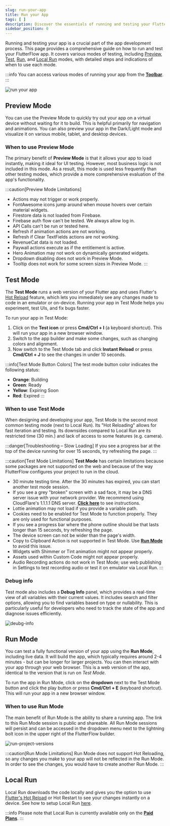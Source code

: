 ```yaml
---
slug: run-your-app
title: Run your App
tags: [ ]
description: Discover the essentials of running and testing your FlutterFlow app with this comprehensive guide. 
sidebar_position: 0
---
```


Running and testing your app is a crucial part of the app development process. This page provides a comprehensive guide on how to run and test your FlutterFlow app. It covers various modes of testing, including [Preview](#preview-mode), [Test](#test-mode), [Run](#run-mode), and [Local Run](#local-run) modes, with detailed steps and indications of when to use each mode. 

:::info
You can access various modes of running your app from the [**Toolbar**](../../intro/ff-ui/toolbar.md).
:::

![run your app](../imgs/run-your-app.avif)

## Preview Mode

You can use the Preview Mode to quickly try out your app on a virtual device
without waiting for it to build. This is helpful primarily for navigation and
animations. You can also preview your app in the Dark/Light mode and visualize
it on various mobile, tablet, and desktop devices.

### When to use Preview Mode

The primary benefit of **Preview Mode** is that it allows your app to load
instantly, making it ideal for UI testing. However, most business logic is not
included in this mode. As a result, this mode is used less frequently than
other testing modes, which provide a more comprehensive evaluation of the app's
functionality.

:::caution[Preview Mode Limitations]

- Actions may not trigger or work properly.
- FontAwesome icons jump around when mouse hovers over certain material widgets.
- Firestore data is not loaded from Firebase.
- Firebase auth flow can't be tested. We always allow log in.
- API Calls can't be run or tested here.
- Refresh if animation actions are not working.
- Refresh if Clear TextFields actions are not working.
- RevenueCat data is not loaded.
- Paywall actions execute as if the entitlement is active.
- Hero Animation may not work on dynamically generated widgets.
- Dropdown disabling does not work in Preview Mode.
- Tooltip does not work for some screen sizes in Preview Mode.
  :::

## Test Mode

The **Test Mode** runs a web version of your Flutter app and uses Flutter's [Hot Reload](https://docs.flutter.dev/tools/hot-reload) feature, which lets you immediately see any changes made to code in an
emulator or on-device. Running your app in Test Mode helps you experiment,
test UIs, and fix bugs faster.

To run your app in Test Mode:

1. Click on the **Test icon** or press **Cmd/Ctrl + I** (a keyboard shortcut).
   This will run your app in a new browser window.
2. Switch to the app builder and make some changes, such as changing colors and
   alignment.
3. Now switch to the Test Mode tab and click **Instant Reload** or press **Cmd/Ctrl + J** to see the changes in under 10 seconds.

:::info[Test Mode Button Colors]
The test mode button color indicates the following status:

- **Orange**: Building
- **Green**: Ready
- **Yellow**: Expiring Soon
- **Red**: Expired
:::

### When to use Test Mode

When designing and developing your app, Test Mode is the second most common
testing mode (next to Local Run).
Its "Hot Reloading" allows for fast
iteration and testing. Its downsides compared to Local Run are its restricted
time (30 min.) and lack of access to some features (e.g. camera).

:::danger[Troubleshooting – Slow Loading]
If you see a progress bar at the top of the device running for over 15 seconds,
try refreshing the page.
:::

:::caution[Test Mode Limitations]
**Test Mode** has certain limitations because some packages are not supported on
the web and because of the way FlutterFlow configures your project to run in the
cloud.

- 30 minute testing time. After the 30 minutes has expired, you can start
  another test mode session.
- If you see a grey "broken" screen with a sad face, it may be a DNS server
  issue with your network provider. We recommend using CloudFlare's 1.1.1.1 DNS
  server. [**Click here**](https://developers.cloudflare.com/1.1.1.1/setup/) to see instructions.
- Lottie animation may not load if you provide a variable path.
- Cookies need to be enabled for Test Mode to function properly. They are only
  used for functional purposes.
- If you see a progress bar where the phone outline should be that lasts longer
  than 15 seconds, try refreshing the page.
- The device screen can not be wider than the page's width.
- Copy to Clipboard Action is not supported in Test Mode.
  Use [**Run Mode**](#run-mode) to avoid this issue.
- Widgets with Shimmer or Tint animation might not appear properly.
- Assets used within Custom Code might not appear properly.
- Audio Recording actions do not work in Test Mode; use web publishing in
  Settings to test recording audio or test it on emulator via Local Run.
  :::

### Debug info
Test mode also includes a **Debug Info** panel, which provides a real-time view of all variables with their current values. It includes search and filter options, allowing you to find variables based on type or nullability. This is particularly useful for developers who need to track the state of the app and diagnose issues efficiently.

![deubg-info](../imgs/deubg-info.avif)

## Run Mode

You can test a fully functional version of your app using the **Run Mode**,
including live data. It will build the app, which typically requires around 2-4
minutes - but can be longer for larger projects. You can then interact with your
app through your web browser. This is a web version of the app, identical to the
version that is run on _Test Mode_.

To run the app in Run Mode, click on the **dropdown** next to the Test Mode button and click the play button or press
   **Cmd/Ctrl + E** (keyboard shortcut). This will run your app in a new
   browser window.

### When to use Run Mode

The main benefit of Run Mode is the ability to share a running app. The link to
this Run Mode session is public and shareable. All Run Mode sessions will persist and
can be
accessed in the dropdown menu next to the lightning bolt icon in the upper right of
the FlutterFlow builder.

![run-project-versions](../imgs/run-project-versions.avif)

:::caution[Run Mode Limitations]
Run Mode does not support Hot Reloading, so any changes you make to your app will
not be reflected in the Run Mode. In order to see the changes, you would have to
create another Run Mode.
:::

## Local Run

Local Run downloads the code locally and gives you the option to use [Flutter's Hot Reload](https://docs.flutter.dev/tools/hot-reload) or Hot Restart to see your changes instantly on a device. See how to setup Local Run [here](local-run).

:::info
Please note that Local Run is currently available only on the [**Paid Plans**](https://flutterflow.io/pricing).
:::